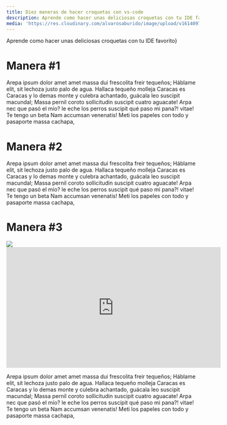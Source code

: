 ```yaml
---
title: Diez maneras de hacer croquetas con vs-code
description: Aprende como hacer unas deliciosas croquetas con tu IDE favorito
media: 'https://res.cloudinary.com/alvarosaburido/image/upload/v1614097454/as-portfolio/Croquetas_pdpc3q.png'
---
```


Aprende como hacer unas deliciosas croquetas con tu IDE favorito}

<!--more-->

# Manera #1

Arepa ipsum dolor amet amet massa dui frescolita freir tequeños; Háblame elit, sit lechoza justo palo de agua. Hallaca tequeño molleja Caracas es Caracas y lo demas monte y culebra achantado, guácala leo suscipit macundal; Massa pernil coroto sollicitudin suscipit cuatro aguacate! Arpa nec que pasó el mío? le eche los perros suscipit qué paso mi pana?! vitae! Te tengo un beta Nam accumsan venenatis! Meti los papeles con todo y pasaporte massa cachapa,

# Manera #2

Arepa ipsum dolor amet amet massa dui frescolita freir tequeños; Háblame elit, sit lechoza justo palo de agua. Hallaca tequeño molleja Caracas es Caracas y lo demas monte y culebra achantado, guácala leo suscipit macundal; Massa pernil coroto sollicitudin suscipit cuatro aguacate! Arpa nec que pasó el mío? le eche los perros suscipit qué paso mi pana?! vitae! Te tengo un beta Nam accumsan venenatis! Meti los papeles con todo y pasaporte massa cachapa,


# Manera #3

<img src="https://res.cloudinary.com/alvarosaburido/image/upload/v1614097454/as-portfolio/Croquetas_pdpc3q.png">
<iframe width="560" height="315" src="https://www.youtube.com/embed/5k26Tjs69mM" title="YouTube video player" frameborder="0" allow="accelerometer; autoplay; clipboard-write; encrypted-media; gyroscope; picture-in-picture" allowfullscreen></iframe>

Arepa ipsum dolor amet amet massa dui frescolita freir tequeños; Háblame elit, sit lechoza justo palo de agua. Hallaca tequeño molleja Caracas es Caracas y lo demas monte y culebra achantado, guácala leo suscipit macundal; Massa pernil coroto sollicitudin suscipit cuatro aguacate! Arpa nec que pasó el mío? le eche los perros suscipit qué paso mi pana?! vitae! Te tengo un beta Nam accumsan venenatis! Meti los papeles con todo y pasaporte massa cachapa,
